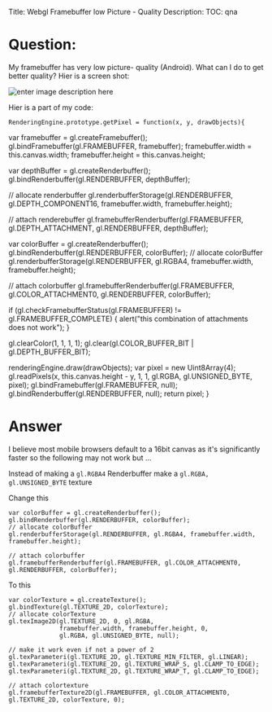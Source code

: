 Title: Webgl Framebuffer low Picture - Quality
Description:
TOC: qna

# Question:

My framebuffer has very low picture- quality (Android). What can I do to get better quality? Hier is a screen shot:

![enter image description here][1]

Hier is a part of my code:

    RenderingEngine.prototype.getPixel = function(x, y, drawObjects){
 var framebuffer = gl.createFramebuffer();
 gl.bindFramebuffer(gl.FRAMEBUFFER, framebuffer);
 framebuffer.width = this.canvas.width;
 framebuffer.height = this.canvas.height;
 
 var depthBuffer = gl.createRenderbuffer();
 gl.bindRenderbuffer(gl.RENDERBUFFER, depthBuffer);

 // allocate renderbuffer
 gl.renderbufferStorage(gl.RENDERBUFFER, gl.DEPTH_COMPONENT16, framebuffer.width, framebuffer.height);  
 
 // attach renderebuffer
 gl.framebufferRenderbuffer(gl.FRAMEBUFFER, gl.DEPTH_ATTACHMENT, gl.RENDERBUFFER, depthBuffer);
 
 var colorBuffer = gl.createRenderbuffer();
 gl.bindRenderbuffer(gl.RENDERBUFFER, colorBuffer);
 // allocate colorBuffer
 gl.renderbufferStorage(gl.RENDERBUFFER, gl.RGBA4, framebuffer.width, framebuffer.height);  

 // attach colorbuffer
 gl.framebufferRenderbuffer(gl.FRAMEBUFFER, gl.COLOR_ATTACHMENT0, gl.RENDERBUFFER, colorBuffer);
 
 if (gl.checkFramebufferStatus(gl.FRAMEBUFFER) != gl.FRAMEBUFFER_COMPLETE) {
    alert("this combination of attachments does not work");
 }
 
 gl.clearColor(1, 1, 1, 1); 
 gl.clear(gl.COLOR_BUFFER_BIT | gl.DEPTH_BUFFER_BIT);
 
 renderingEngine.draw(drawObjects);
 var pixel = new Uint8Array(4);
 gl.readPixels(x, this.canvas.height - y, 1, 1, gl.RGBA, gl.UNSIGNED_BYTE, pixel);
 gl.bindFramebuffer(gl.FRAMEBUFFER, null);
 gl.bindRenderbuffer(gl.RENDERBUFFER, null);
 return pixel;
     }


  [1]: http://i.stack.imgur.com/UaZ2C.png

# Answer

I believe most mobile browsers default to a 16bit canvas as it's significantly faster so the following may not work but ...

Instead of making a `gl.RGBA4` Renderbuffer make a `gl.RGBA, gl.UNSIGNED_BYTE` texture

Change this

    var colorBuffer = gl.createRenderbuffer();
    gl.bindRenderbuffer(gl.RENDERBUFFER, colorBuffer);
    // allocate colorBuffer
    gl.renderbufferStorage(gl.RENDERBUFFER, gl.RGBA4, framebuffer.width, framebuffer.height);  
    
    // attach colorbuffer
    gl.framebufferRenderbuffer(gl.FRAMEBUFFER, gl.COLOR_ATTACHMENT0, gl.RENDERBUFFER, colorBuffer);

To this

    var colorTexture = gl.createTexture();
    gl.bindTexture(gl.TEXTURE_2D, colorTexture);
    // allocate colorTexture
    gl.texImage2D(gl.TEXTURE_2D, 0, gl.RGBA, 
                  framebuffer.width, framebuffer.height, 0,
                  gl.RGBA, gl.UNSIGNED_BYTE, null);

    // make it work even if not a power of 2
    gl.texParameteri(gl.TEXTURE_2D, gl.TEXTURE_MIN_FILTER, gl.LINEAR);
    gl.texParameteri(gl.TEXTURE_2D, gl.TEXTURE_WRAP_S, gl.CLAMP_TO_EDGE);
    gl.texParameteri(gl.TEXTURE_2D, gl.TEXTURE_WRAP_T, gl.CLAMP_TO_EDGE);
    
    // attach colortexture
    gl.framebufferTexture2D(gl.FRAMEBUFFER, gl.COLOR_ATTACHMENT0, gl.TEXTURE_2D, colorTexture, 0);

